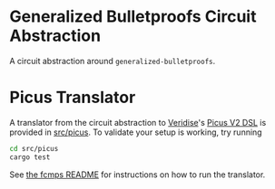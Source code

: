 # Generalized Bulletproofs Circuit Abstraction

A circuit abstraction around `generalized-bulletproofs`.

# Picus Translator

A translator from the circuit abstraction to [Veridise](https://veridise.com)'s [Picus V2 DSL](https://docs.veridise.com) is provided in [src/picus](./src/picus/).
To validate your setup is working, try running
```bash
cd src/picus
cargo test
```

See [the fcmps README](../README.md) for instructions on how to run the translator.